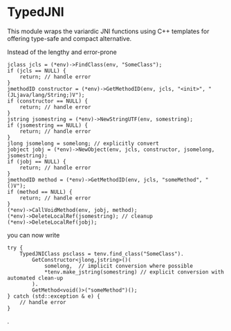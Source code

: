 # TypedJNI

This module wraps the variardic JNI functions using C++ templates for offering type-safe and compact alternative.

Instead of the lengthy and error-prone

    jclass jcls = (*env)->FindClass(env, "SomeClass");
    if (jcls == NULL) {
        return; // handle error
    }
    jmethodID constructor = (*env)->GetMethodID(env, jcls, "<init>", "(JLjava/lang/String;)V");
    if (constructor == NULL) {
        return; // handle error
    }
    jstring jsomestring = (*env)->NewStringUTF(env, somestring);
    if (jsomestring == NULL) {
        return; // handle error
    }
    jlong jsomelong = somelong; // explicitly convert
    jobject jobj = (*env)->NewObject(env, jcls, constructor, jsomelong, jsomestring);
    if (jobj == NULL) {
        return; // handle error
    }
    jmethodID method = (*env)->GetMethodID(env, jcls, "someMethod", "()V");
    if (method == NULL) {
        return; // handle error
    }
    (*env)->CallVoidMethod(env, jobj, method);
    (*env)->DeleteLocalRef(jsomestring); // cleanup
    (*env)->DeleteLocalRef(jobj);
    

you can now write

    try {
        TypedJNIClass psclass = tenv.find_class("SomeClass").
            GetConstructor<jlong,jstring>()(
                somelong,  // implicit conversion where possible
                *tenv.make_jstring(somestring) // explicit conversion with automated clean-up
            ).
            GetMethod<void()>("someMethod")();
    } catch (std::exception & e) {
        // handle error
    }
    
.
